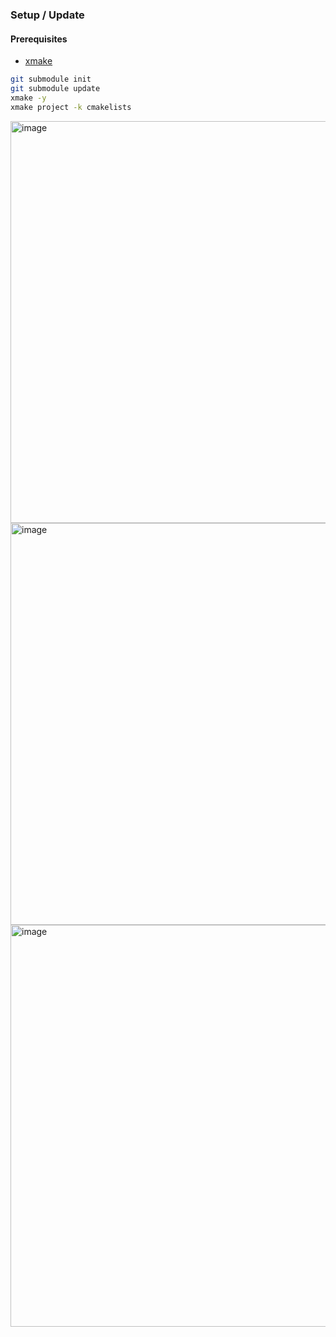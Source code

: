 ### Setup / Update
#### Prerequisites
- [xmake](https://xmake.io/#/guide/installation)
```bash
git submodule init
git submodule update
xmake -y
xmake project -k cmakelists
```

<img width="643" alt="image" src="https://github.com/AlexDicy/DicyEngine/assets/11839341/36d1367e-a957-4aae-805f-1299eda8dbb1">

<img width="643" alt="image" src="https://github.com/AlexDicy/DicyEngine/assets/11839341/e0b67f06-ac5a-43df-80b7-ed7b4c7e26a3">

<img width="643" alt="image" src="https://github.com/AlexDicy/DicyEngine/assets/11839341/e9ff1080-324e-4e20-a97e-62ba2d8fac59">
